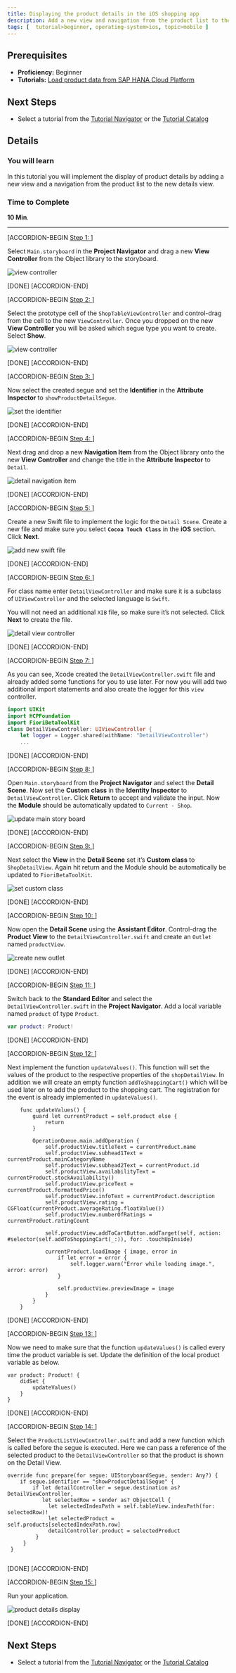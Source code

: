 ```yaml
---
title: Displaying the product details in the iOS shopping app
description: Add a new view and navigation from the product list to the new view showing the details of the product.
tags: [  tutorial>beginner, operating-system>ios, topic>mobile ]
---
```

## Prerequisites  
 - **Proficiency:** Beginner
 - **Tutorials:** [Load product data from SAP HANA Cloud Platform](http://go.sap.com/developer/tutorials/ios-shopping-load-data.html)

## Next Steps
 - Select a tutorial from the [Tutorial Navigator](http://go.sap.com/developer/tutorial-navigator.html) or the [Tutorial Catalog](http://go.sap.com/developer/tutorials.html)

## Details
### You will learn  
In this tutorial you will implement the display of product details by adding a new view and a navigation from the product list to the new details view.

### Time to Complete
**10 Min**.

---

[ACCORDION-BEGIN [Step 1: ]( )]

Select `Main.storyboard` in the **Project Navigator** and drag a new **View Controller** from the Object library to the storyboard.

![view controller](3-1.png)

[DONE]
[ACCORDION-END]

[ACCORDION-BEGIN [Step 2: ]( )]

Select the prototype cell of the `ShopTableViewController` and control-drag from the cell to the new `ViewController`. Once you dropped on the new **View Controller** you will be asked which segue type you want to create. Select **Show**.

![view controller](3-2.png)

[DONE]
[ACCORDION-END]


[ACCORDION-BEGIN [Step 3: ]( )]

Now select the created segue and set the **Identifier** in the **Attribute Inspector** to `showProductDetailSegue`.

![set the identifier](3-3.png)

[DONE]
[ACCORDION-END]


[ACCORDION-BEGIN [Step 4: ]( )]

Next drag and drop a new **Navigation Item** from the Object library onto the new **View Controller** and change the title in the **Attribute Inspector** to `Detail`.

![detail navigation item](3-4.png)

[DONE]
[ACCORDION-END]


[ACCORDION-BEGIN [Step 5: ]( )]

Create a new Swift file to implement the logic for the `Detail Scene`. Create a new file and make sure you select **`Cocoa Touch Class`** in the **iOS** section. Click **Next**.

![add new swift file](3-5.png)

[DONE]
[ACCORDION-END]


[ACCORDION-BEGIN [Step 6: ]( )]

For class name enter `DetailViewController` and make sure it is a subclass of `UIViewController` and the selected language is `Swift`. 

You will not need an additional `XIB` file, so make sure it’s not selected. Click **Next** to create the file.

![detail view controller](3-6.png)

[DONE]
[ACCORDION-END]


[ACCORDION-BEGIN [Step 7: ]( )]

As you can see, Xcode created the `DetailViewController.swift` file and already added some functions for you to use later. For now you will add two additional import statements and also create the logger for this `view` controller.

```swift
import UIKit
import HCPFoundation
import FioriBetaToolKit
class DetailViewController: UIViewController {
    let logger = Logger.shared(withName: "DetailViewController")
    ...
```


[DONE]
[ACCORDION-END]


[ACCORDION-BEGIN [Step 8: ]( )]

Open `Main.storyboard` from the **Project Navigator** and select the **Detail Scene**. Now set the **Custom class** in the **Identity Inspector** to `DetailViewController`. Click **Return** to accept and validate the input. Now the **Module** should be automatically updated to `Current - Shop`.

![update main story board](3-8.png)

[DONE]
[ACCORDION-END]


[ACCORDION-BEGIN [Step 9: ]( )]

Next select the **View** in the **Detail Scene** set it’s **Custom class** to `ShopDetailView`. Again hit return and the Module should be automatically be updated to `FioriBetaToolKit`.

![set custom class](3-9.png)


[DONE]
[ACCORDION-END]


[ACCORDION-BEGIN [Step 10: ]( )]

Now open the **Detail Scene** using the **Assistant Editor**. Control-drag the **Product View** to the `DetailViewController.swift` and create an `Outlet` named `productView`.

![create new outlet](3-10.png)


[DONE]
[ACCORDION-END]


[ACCORDION-BEGIN [Step 11: ]( )]

Switch back to the **Standard Editor** and select the `DetailViewController.swift` in the **Project Navigator**. Add a local variable named `product` of type `Product`.

```swift
var product: Product!
```

[DONE]
[ACCORDION-END]


[ACCORDION-BEGIN [Step 12: ]( )]

Next implement the function `updateValues()`. This function will set the values of the product to the respective properties of the `shopDetailView`. In addition we will create an empty function `addToShoppingCart()` which will be used later on to add the product to the shopping cart. The registration for the event is already implemented in `updateValues()`.

```
    func updateValues() {
        guard let currentProduct = self.product else {
            return
        }
        
        OperationQueue.main.addOperation {
            self.productView.titleText = currentProduct.name
            self.productView.subhead1Text = currentProduct.mainCategoryName
            self.productView.subhead2Text = currentProduct.id
            self.productView.availabilityText = currentProduct.stockAvailability()
            self.productView.priceText = currentProduct.formattedPrice()
            self.productView.infoText = currentProduct.description
            self.productView.rating = CGFloat(currentProduct.averageRating.floatValue())
            self.productView.numberOfRatings = currentProduct.ratingCount
            
            self.productView.addToCartButton.addTarget(self, action: #selector(self.addToShoppingCart(_:)), for: .touchUpInside)
            
            currentProduct.loadImage { image, error in
                if let error = error {
                    self.logger.warn("Error while loading image.", error: error)
                }

                self.productView.previewImage = image
            }
        }
    }
```

[DONE]
[ACCORDION-END]


[ACCORDION-BEGIN [Step 13: ]( )]

Now we need to make sure that the function `updateValues()` is called every time the product variable is set. Update the definition of the local product variable as below.

```
var product: Product! {
    didSet {
        updateValues()
    }
}
```

[DONE]
[ACCORDION-END]



[ACCORDION-BEGIN [Step 14: ]( )]

Select the `ProductListViewController.swift` and add a new function which is called before the segue is executed. Here we can pass a reference of the selected product to the `DetailViewController` so that the product is shown on the Detail View.

```
override func prepare(for segue: UIStoryboardSegue, sender: Any?) {
    if segue.identifier == "showProductDetailSegue" {
        if let detailController = segue.destination as? DetailViewController,
           let selectedRow = sender as? ObjectCell {
             let selectedIndexPath = self.tableView.indexPath(for: selectedRow)!
             let selectedProduct = self.products[selectedIndexPath.row]
             detailController.product = selectedProduct
         }
     }
 }
 
```

[DONE]
[ACCORDION-END]


[ACCORDION-BEGIN [Step 15: ]( )]

Run your application.

![product details display](3-15.png)

[DONE]
[ACCORDION-END]



## Next Steps
 - Select a tutorial from the [Tutorial Navigator](http://go.sap.com/developer/tutorial-navigator.html) or the [Tutorial Catalog](http://go.sap.com/developer/tutorials.html)
